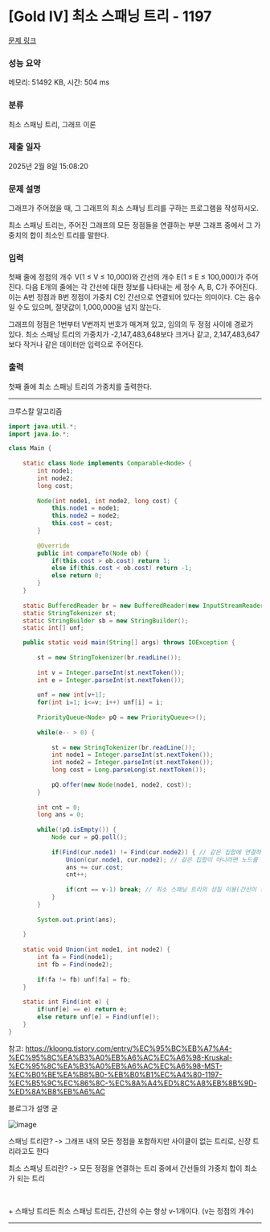 # [Gold IV] 최소 스패닝 트리 - 1197 

[문제 링크](https://www.acmicpc.net/problem/1197) 

### 성능 요약

메모리: 51492 KB, 시간: 504 ms

### 분류

최소 스패닝 트리, 그래프 이론

### 제출 일자

2025년 2월 8일 15:08:20

### 문제 설명

<p>그래프가 주어졌을 때, 그 그래프의 최소 스패닝 트리를 구하는 프로그램을 작성하시오.</p>

<p>최소 스패닝 트리는, 주어진 그래프의 모든 정점들을 연결하는 부분 그래프 중에서 그 가중치의 합이 최소인 트리를 말한다.</p>

### 입력 

 <p>첫째 줄에 정점의 개수 V(1 ≤ V ≤ 10,000)와 간선의 개수 E(1 ≤ E ≤ 100,000)가 주어진다. 다음 E개의 줄에는 각 간선에 대한 정보를 나타내는 세 정수 A, B, C가 주어진다. 이는 A번 정점과 B번 정점이 가중치 C인 간선으로 연결되어 있다는 의미이다. C는 음수일 수도 있으며, 절댓값이 1,000,000을 넘지 않는다.</p>

<p>그래프의 정점은 1번부터 V번까지 번호가 매겨져 있고, 임의의 두 정점 사이에 경로가 있다. 최소 스패닝 트리의 가중치가 -2,147,483,648보다 크거나 같고, 2,147,483,647보다 작거나 같은 데이터만 입력으로 주어진다.</p>

### 출력 

 <p>첫째 줄에 최소 스패닝 트리의 가중치를 출력한다.</p>

---

크루스칼 알고리즘

```java
import java.util.*;
import java.io.*;

class Main {
    
    static class Node implements Comparable<Node> {
        int node1;
        int node2;
        long cost;
        
        Node(int node1, int node2, long cost) {
            this.node1 = node1;
            this.node2 = node2;
            this.cost = cost;
        }
        
        @Override
        public int compareTo(Node ob) {
            if(this.cost > ob.cost) return 1;
            else if(this.cost < ob.cost) return -1;
            else return 0;
        }
    }
    
    static BufferedReader br = new BufferedReader(new InputStreamReader(System.in));
    static StringTokenizer st;
    static StringBuilder sb = new StringBuilder();
    static int[] unf;

    public static void main(String[] args) throws IOException {
        
        st = new StringTokenizer(br.readLine());
        
        int v = Integer.parseInt(st.nextToken());
        int e = Integer.parseInt(st.nextToken());
        
        unf = new int[v+1];
        for(int i=1; i<=v; i++) unf[i] = i;
        
        PriorityQueue<Node> pQ = new PriorityQueue<>();
        
        while(e-- > 0) {
            
            st = new StringTokenizer(br.readLine());
            int node1 = Integer.parseInt(st.nextToken());
            int node2 = Integer.parseInt(st.nextToken());
            long cost = Long.parseLong(st.nextToken());
            
            pQ.offer(new Node(node1, node2, cost));
        }
        
        int cnt = 0;
        long ans = 0;
        
        while(!pQ.isEmpty()) {
            Node cur = pQ.poll();
            
            if(Find(cur.node1) != Find(cur.node2)) { // 같은 집합에 연결하면 사이클이 돌아버림.
                Union(cur.node1, cur.node2); // 같은 집합이 아니라면 노드를 연결시켜준다.
                ans += cur.cost;
                cnt++;
                
                if(cnt == v-1) break; // 최소 스패닝 트리의 성질 이용(간선이 정점의 v-1개여야 사이클이 돌지않는다. v개면 사이클이 돌 수 있다.)
            }
        }
        
        System.out.print(ans);
        
    }
    
    static void Union(int node1, int node2) {
        int fa = Find(node1);
        int fb = Find(node2);
        
        if(fa != fb) unf[fa] = fb;
    }
    
    static int Find(int e) {
        if(unf[e] == e) return e;
        else return unf[e] = Find(unf[e]);
    }
}


```

참고: https://kloong.tistory.com/entry/%EC%95%BC%EB%A7%A4-%EC%95%8C%EA%B3%A0%EB%A6%AC%EC%A6%98-Kruskal-%EC%95%8C%EA%B3%A0%EB%A6%AC%EC%A6%98-MST-%EC%B0%BE%EA%B8%B0-%EB%B0%B1%EC%A4%80-1197-%EC%B5%9C%EC%86%8C-%EC%8A%A4%ED%8C%A8%EB%8B%9D-%ED%8A%B8%EB%A6%AC

블로그가 설명 굳

![image](https://github.com/user-attachments/assets/6f4f2dcc-2adf-485b-a231-31094fb549e8)

스패닝 트리란? -> 그래프 내의 모든 정점을 포함하지만 사이클이 없는 트리로, 신장 트리라고도 한다

최소 스패닝 트리란? -> 모든 정점을 연결하는 트리 중에서 간선들의 가중치 합이 최소가 되는 트리

&nbsp;

\+ 스패닝 트리든 최소 스패닝 트리든, 간선의 수는 항상 v-1개이다. (v는 정점의 개수)

---


